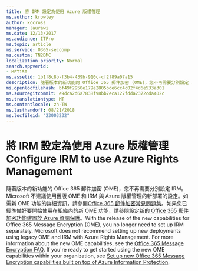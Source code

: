 ```yaml
---
title: 將 IRM 設定為使用 Azure 版權管理
ms.author: krowley
author: kccross
manager: laurawi
ms.date: 12/13/2017
ms.audience: ITPro
ms.topic: article
ms.service: O365-seccomp
ms.custom: TN2DMC
localization_priority: Normal
search.appverid:
- MET150
ms.assetid: 1b1f8c8b-f3b4-439b-910c-cf2f89a07a15
description: 隨著版本的新功能的 Office 365 郵件加密 (OME)，您不再需要分別設定 IRM。Microsoft 不建議使用舊版 OME 和 IRM 與 Azure 版權管理的新部署的設定。如需新 OME 功能的詳細資訊，請參閱 Office 365 郵件加密常見問題集。如果您準備好要開始使用在組織內的新 OME 功能，請參閱 Set up 新 Office 365 郵件加密功能建置在上方的 Azure 資訊保護。
ms.openlocfilehash: bf49f2950e179e2805bde6cc4c02f4d6e533a301
ms.sourcegitcommit: e9dca2d6a7838f98bb7eca127fdda2372cda402c
ms.translationtype: MT
ms.contentlocale: zh-TW
ms.lasthandoff: 08/21/2018
ms.locfileid: "23003232"
---
```

# <a name="configure-irm-to-use-azure-rights-management"></a><span data-ttu-id="62588-106">將 IRM 設定為使用 Azure 版權管理</span><span class="sxs-lookup"><span data-stu-id="62588-106">Configure IRM to use Azure Rights Management</span></span>

<span data-ttu-id="62588-p102">隨著版本的新功能的 Office 365 郵件加密 (OME)，您不再需要分別設定 IRM。Microsoft 不建議使用舊版 OME 和 IRM 與 Azure 版權管理的新部署的設定。如需新 OME 功能的詳細資訊，請參閱[Office 365 郵件加密常見問題集](https://support.office.com/article/0432dce9-d9b6-4e73-8a13-4a932eb0081e)。如果您已經準備好要開始使用在組織內的新 OME 功能，請參閱[設定新的 Office 365 郵件加密功能建置於 Azure 資訊保護](https://support.office.com/article/7ff0c040-b25c-4378-9904-b1b50210d00e)。</span><span class="sxs-lookup"><span data-stu-id="62588-p102">With the release of the new capabilities for Office 365 Message Encryption (OME), you no longer need to set up IRM separately. Microsoft does not recommend setting up new deployments using legacy OME and IRM with Azure Rights Management. For more information about the new OME capabilities, see the [Office 365 Message Encryption FAQ](https://support.office.com/article/0432dce9-d9b6-4e73-8a13-4a932eb0081e). If you're ready to get started using the new OME capabilities within your organization, see [Set up new Office 365 Message Encryption capabilities built on top of Azure Information Protection](https://support.office.com/article/7ff0c040-b25c-4378-9904-b1b50210d00e).</span></span>
  

